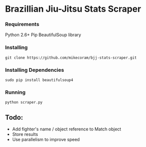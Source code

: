 # Brazillian Jiu-Jitsu Stats Scraper

### Requirements
Python 2.6+
Pip
BeautifulSoup library

### Installing
```
git clone https://github.com/mikecoram/bjj-stats-scraper.git
```

### Installing Dependencies
```
sudo pip install beautifulsoup4
```

### Running
```
python scraper.py
```

## Todo:
* Add fighter's name / object reference to Match object
* Store results
* Use parallelism to improve speed